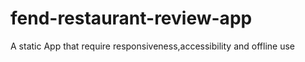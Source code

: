 # fend-restaurant-review-app
A static App that require responsiveness,accessibility and offline use
